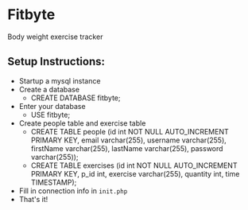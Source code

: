 # Fitbyte
Body weight exercise tracker

## Setup Instructions:
* Startup a mysql instance
* Create a database 
  * CREATE DATABASE fitbyte;
* Enter your database 
  * USE fitbyte;
* Create people table and exercise table
  * CREATE TABLE people (id int NOT NULL AUTO_INCREMENT PRIMARY KEY, email varchar(255), username varchar(255), firstName varchar(255), lastName varchar(255), password varchar(255));
  * CREATE TABLE exercises (id int NOT NULL AUTO_INCREMENT PRIMARY KEY, p_id int, exercise varchar(255), quantity int, time TIMESTAMP);
* Fill in connection info in `init.php`
* That's it!
